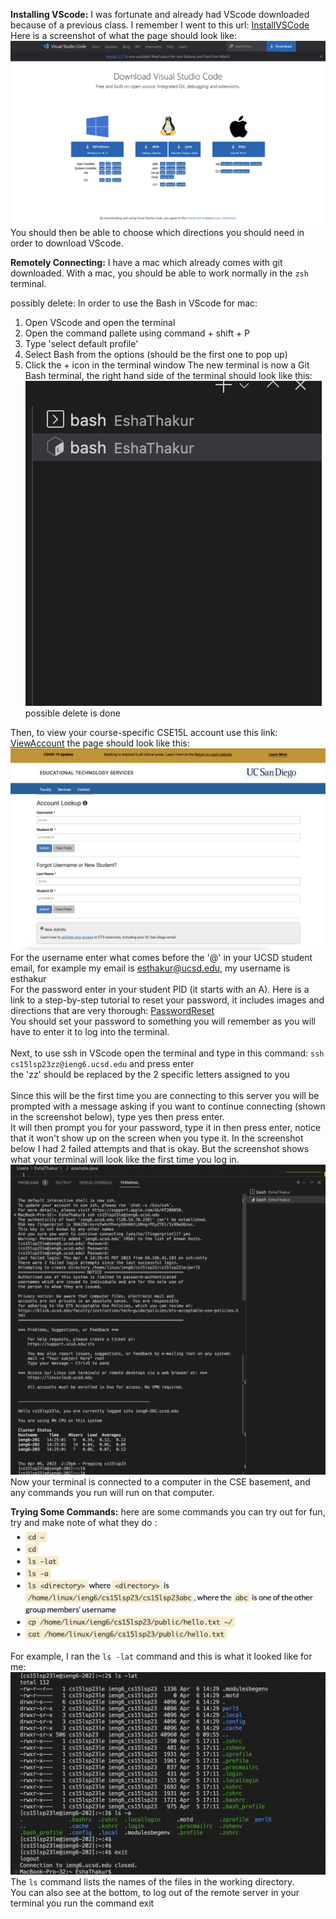 **Installing VScode:** I was fortunate and already had VScode downloaded because of a previous class. I remember I went to this url: [InstallVSCode](https://code.visualstudio.com/download)
Here is a screenshot of what the page should look like:![Image](VScode.png)
You should then be able to choose which directions you should need in order to download VScode.

**Remotely Connecting:** I have a mac which already comes with git downloaded. With a mac, you should be able to work normally in the ```zsh``` terminal.

possibly delete:
In order to use the Bash in VScode for mac:
1. Open VScode and open the terminal
2. Open the command pallete using command + shift + P
3. Type 'select default profile'
4. Select Bash from the options (should be the first one to pop up)
5. Click the + icon in the terminal window
The new terminal is now a Git Bash terminal, the right hand side of the terminal should look like this: 
 <br> ![Image](Bash.png)
 <br> possible delete is done

Then, to view your course-specific CSE15L account use this link: [ViewAccount](https://sdacs.ucsd.edu/~icc/index.php) the page should look like this: 
![Image](AcctPage.png)
For the username enter what comes before the '@' in your UCSD student email, for example my email is esthakur@ucsd.edu, my username is esthakur
<br> For the password enter in your student PID (it starts with an A). Here is a link to a step-by-step tutorial to reset your password, it includes images and directions that are very thorough: [PasswordReset](https://drive.google.com/file/d/17IDZn8Qq7Q0RkYMxdiIR0o6HJ3B5YqSW/view)
<br> You should set your password to something you will remember as you will have to enter it to log into the terminal.
<br>
<br> Next, to use ssh in VScode open the terminal and type in this command: ```ssh cs15lsp23zz@ieng6.ucsd.edu```  and press enter
<br> the 'zz' should be replaced by the 2 specific letters assigned to you
<br>
<br>Since this will be the first time you are connecting to this server you will be prompted with a message asking if you want to continue connecting (shown in the screenshot below), type yes then press enter.
<br>It will then prompt you for your password, type it in then press enter, notice that it won't show up on the screen when you type it. In the screenshot below I had 2 failed attempts and that is okay. But the screenshot shows what your terminal will look like the first time you log in.
<br> ![Image](firstAttempt.png)
<br> Now your terminal is connected to a computer in the CSE basement, and any commands you run will run on that computer.



**Trying Some Commands:** here are some commands you can try out for fun, try and make note of what they do : 
<br> ![Image](commands.png)
<br> For example, I ran the ```ls -lat``` command and this is what it looked like for me: 
<br> ![Image](lsandexit.png)
<br> The ```ls``` command lists the names of the files in the working directory.
<br> You can also see at the bottom, to log out of the remote server in your terminal you run the command exit 

